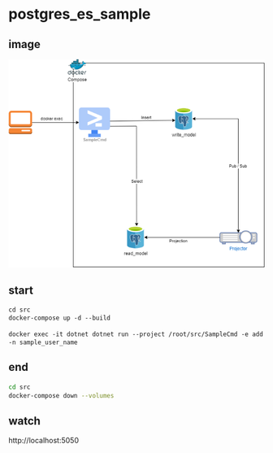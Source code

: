 # postgres_es_sample

## image
![image.png](./image.png)

## start
```sh:
cd src
docker-compose up -d --build

docker exec -it dotnet dotnet run --project /root/src/SampleCmd -e add -n sample_user_name
```

## end
```sh
cd src
docker-compose down --volumes
```

## watch
http://localhost:5050